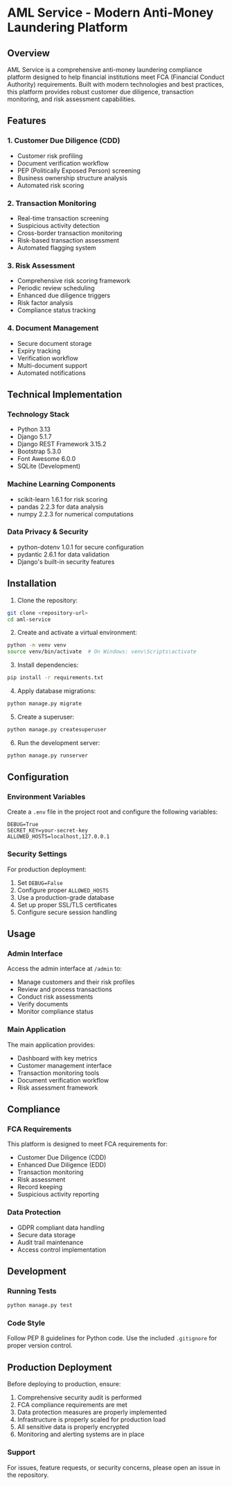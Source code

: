 # AML Service - Modern Anti-Money Laundering Platform

## Overview

AML Service is a comprehensive anti-money laundering compliance platform designed to help financial institutions meet FCA (Financial Conduct Authority) requirements. Built with modern technologies and best practices, this platform provides robust customer due diligence, transaction monitoring, and risk assessment capabilities.

## Features

### 1. Customer Due Diligence (CDD)
- Customer risk profiling
- Document verification workflow
- PEP (Politically Exposed Person) screening
- Business ownership structure analysis
- Automated risk scoring

### 2. Transaction Monitoring
- Real-time transaction screening
- Suspicious activity detection
- Cross-border transaction monitoring
- Risk-based transaction assessment
- Automated flagging system

### 3. Risk Assessment
- Comprehensive risk scoring framework
- Periodic review scheduling
- Enhanced due diligence triggers
- Risk factor analysis
- Compliance status tracking

### 4. Document Management
- Secure document storage
- Expiry tracking
- Verification workflow
- Multi-document support
- Automated notifications

## Technical Implementation

### Technology Stack
- Python 3.13
- Django 5.1.7
- Django REST Framework 3.15.2
- Bootstrap 5.3.0
- Font Awesome 6.0.0
- SQLite (Development)

### Machine Learning Components
- scikit-learn 1.6.1 for risk scoring
- pandas 2.2.3 for data analysis
- numpy 2.2.3 for numerical computations

### Data Privacy & Security
- python-dotenv 1.0.1 for secure configuration
- pydantic 2.6.1 for data validation
- Django's built-in security features

## Installation

1. Clone the repository:
```bash
git clone <repository-url>
cd aml-service
```

2. Create and activate a virtual environment:
```bash
python -m venv venv
source venv/bin/activate  # On Windows: venv\Scripts\activate
```

3. Install dependencies:
```bash
pip install -r requirements.txt
```

4. Apply database migrations:
```bash
python manage.py migrate
```

5. Create a superuser:
```bash
python manage.py createsuperuser
```

6. Run the development server:
```bash
python manage.py runserver
```

## Configuration

### Environment Variables
Create a `.env` file in the project root and configure the following variables:
```
DEBUG=True
SECRET_KEY=your-secret-key
ALLOWED_HOSTS=localhost,127.0.0.1
```

### Security Settings
For production deployment:
1. Set `DEBUG=False`
2. Configure proper `ALLOWED_HOSTS`
3. Use a production-grade database
4. Set up proper SSL/TLS certificates
5. Configure secure session handling

## Usage

### Admin Interface
Access the admin interface at `/admin` to:
- Manage customers and their risk profiles
- Review and process transactions
- Conduct risk assessments
- Verify documents
- Monitor compliance status

### Main Application
The main application provides:
- Dashboard with key metrics
- Customer management interface
- Transaction monitoring tools
- Document verification workflow
- Risk assessment framework

## Compliance

### FCA Requirements
This platform is designed to meet FCA requirements for:
- Customer Due Diligence (CDD)
- Enhanced Due Diligence (EDD)
- Transaction monitoring
- Risk assessment
- Record keeping
- Suspicious activity reporting

### Data Protection
- GDPR compliant data handling
- Secure data storage
- Audit trail maintenance
- Access control implementation

## Development

### Running Tests
```bash
python manage.py test
```

### Code Style
Follow PEP 8 guidelines for Python code. Use the included `.gitignore` for proper version control.

## Production Deployment

Before deploying to production, ensure:
1. Comprehensive security audit is performed
2. FCA compliance requirements are met
3. Data protection measures are properly implemented
4. Infrastructure is properly scaled for production load
5. All sensitive data is properly encrypted
6. Monitoring and alerting systems are in place

### Support
For issues, feature requests, or security concerns, please open an issue in the repository.
